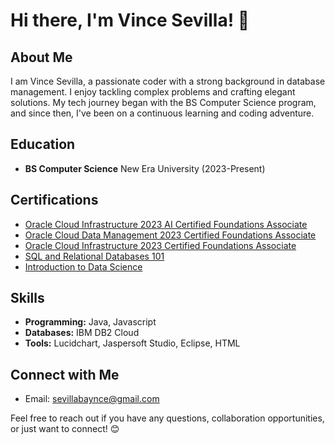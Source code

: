 

# Hi there, I'm Vince Sevilla! 👋

## About Me

I am Vince Sevilla, a passionate coder with a strong background in database management. I enjoy tackling complex problems and crafting elegant solutions. My tech journey began with the BS Computer Science program, and since then, I've been on a continuous learning and coding adventure.

## Education

- **BS Computer Science**
  New Era University (2023-Present)

## Certifications

- [Oracle Cloud Infrastructure 2023 AI Certified Foundations Associate](https://catalog-education.oracle.com/pls/certview/sharebadge?id=7C63C9F8E0D3F080DC637AFBD7963C6E0B75AC0E05FE06E2530DC412728E46B2)
- [Oracle Cloud Data Management 2023 Certified Foundations Associate](https://catalog-education.oracle.com/pls/certview/sharebadge?id=7C63C9F8E0D3F080DC637AFBD7963C6E0B75AC0E05FE06E2530DC412728E46B2)
- [Oracle Cloud Infrastructure 2023 Certified Foundations Associate](https://catalog-education.oracle.com/pls/certview/sharebadge?id=7C63C9F8E0D3F080DC637AFBD7963C6E0B75AC0E05FE06E2530DC412728E46B2)
- [SQL and Relational Databases 101](https://courses.cognitiveclass.ai/certificates/b7beb3cb00c8439a969962875f23008c)
- [Introduction to Data Science](https://www.netacad.com/certificates?issuanceId=b98ada1e-01c2-4349-b441-560a9258757b)

## Skills

- **Programming:** Java, Javascript
- **Databases:** IBM DB2 Cloud
- **Tools:** Lucidchart, Jaspersoft Studio, Eclipse, HTML

## Connect with Me

- Email: sevillabaynce@gmail.com

Feel free to reach out if you have any questions, collaboration opportunities, or just want to connect! 😊



